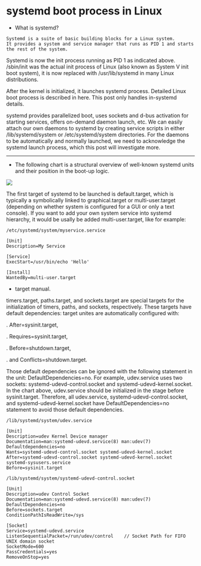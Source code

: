 # systemd boot process in Linux

- What is systemd?

```
Systemd is a suite of basic building blocks for a Linux system. 
It provides a system and service manager that runs as PID 1 and starts the rest of the system.
```
Systemd is now the init process running as PID 1 as indicated above. /sbin/init was the actual init process of Linux (also known as System V init boot system), it is now replaced with /usr/lib/systemd in many Linux distributions.

After the kernel is initialized, it launches systemd process. Detailed Linux boot process is described in here. This post only handles in-systemd details.

systemd provides parallelized boot, uses sockets and d-bus activation for starting services, offers on-demand daemon launch, etc. We can easily attach our own daemons to systemd by creating service scripts in either /lib/systemd/system or /etc/systemd/system directories. For the daemons to be automatically and normally launched, we need to acknowledge the systemd launch process, which this post will investigate more.

---------------------------------------------------------------------------------------------------------------------------
- The following chart is a structural overview of well-known systemd units and their position in the boot-up logic.

![](https://github.com/nu11secur1ty/All-Stages-of-Linux-Booting-Process-/blob/master/SYSTEMD/boot/systemd_boot.png)


The first target of systemd to be launched is default.target, which is typically a symbolically linked to graphical.target or multi-user.target (depending on whether system is configured for a GUI or only a text console). If you want to add your own system service into systemd hierarchy, it would be usally be added multi-user.target, like for example:


```
/etc/systemd/system/myservice.service

[Unit]
Description=My Service

[Service]
ExecStart=/usr/bin/echo 'Hello'

[Install]
WantedBy=multi-user.target
```

- target manual.

timers.target, paths.target, and sockets.target are special targets for the initialization of timers, paths, and sockets, respectively. These targets have default dependencies: target unites are automatically configured with:


. After=sysinit.target,

. Requires=sysinit.target,

. Before=shutdown.target,

. and Conflicts=shutdown.target.


Those default dependencies can be ignored with the following statement in the unit: DefaultDependencies=no. For example, udev.service uses two sockets: systemd-udevd-control.socket and systemd-udevd-kernel.socket. In the chart above, udev.service should be initialized in the stage before sysinit.target. Therefore, all udev.service, systemd-udevd-control.socket, and systemd-udevd-kernel.socket have DefaultDependencies=no statement to avoid those default dependencies.

```
/lib/systemd/system/udev.service

[Unit]
Description=udev Kernel Device manager
Documentation=man:systemd-udevd.service(8) man:udev(7)
Defaultdependencies=no
Wants=systemd-udevd-control.socket systemd-udevd-kernel.socket
After=systemd-udevd-control.socket systemd-udevd-kernel.socket systemd-sysusers.service
Before=sysinit.target
```
```
/lib/systemd/system/systemd-udevd-control.socket

[Unit]
Description=udev Control Socket
Documentation=man:systemd-udevd.service(8) man:udev(7)
DefaultDependencies=no
Before=sockets.target
ConditionPathIsReadWrite=/sys

[Socket]
Service=systemd-udevd.service
ListenSequentialPacket=/run/udev/control    // Socket Path for FIFO UNIX domain socket
SocketMode=600
PassCredentials=yes
RemoveOnStop=yes
```

